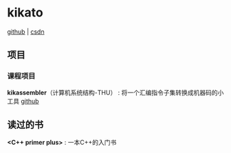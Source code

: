 # kikato
[github](https://github.com/kikato2022) | [csdn](https://blog.csdn.net/weixin_40064300)


## 项目

### 课程项目
**kikassembler**（计算机系统结构-THU） :  将一个汇编指令子集转换成机器码的小工具 [github](https://github.com/kikato2022/kikassembler)


## 读过的书
**<C++ primer plus>** : 一本C++的入门书
